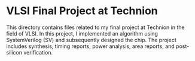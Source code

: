 # VLSI Final Project at Technion

This directory contains files related to my final project at Technion in the field of VLSI. In this project, I implemented an algorithm using SystemVerilog (SV) and subsequently designed the chip. The project includes synthesis, timing reports, power analysis, area reports, and post-silicon verification.
